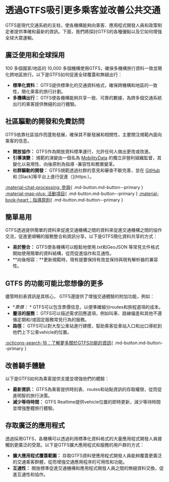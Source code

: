 # 透過GTFS吸引更多乘客並改善公共交通 
 GTFS是現代交通系統的支柱，使各機構能夠向乘客、應用程式開發人員和政策制定者提供準確和最新的資訊。下面，我們將探討GTFS的各種優點以及它如何增強全球大眾運輸。 
 
## 廣泛使用和全球採用 
 
 100 多個國家/地區的 10,000 多個機構使用GTFS，確保多機構旅行資料一致並簡化跨地區旅行。以下是GTFS如何促進全球覆蓋和無縫出行： 
 
 - **標準化資料：** GTFS提供標準化的交通資料格式，確保跨機構和地區的一致性，簡化乘客的旅行計劃。 
 - **多機構出行：** GTFS使各機構能夠共享一致、可靠的數據，為跨多個交通系統出行的乘客提供無縫的出行體驗。 
 
## 社區驅動的開發和免費訪問 
 
 GTFS依靠社區協作而蓬勃發展，確保其不斷發展和相關性，主要關注規範內面向乘客的信息。 
 
 - **開放協作：** GTFS作為開放資料標準運行，允許任何人做出更改或改進。 
 - **引導演變：** 規範的演變由一個名為 [MobilityData](https:) 的獨立非營利組織監督，其變化以易用性、向後原則為指導 -兼容性和務實變革。 
 - **社群驅動的開發：** GTFS規範透過社群的意見和審查不斷完善，並在 [GitHub](https:) 和 [Slack]等平台上進行促進（](https:）。 
 
 [:material-chat-processing: 參與](../../community/get_involved){ .md-button.md-button--primary } 
 [:material-map-plus: 活動項目](../../community/get_involved/#active-projects){ .md-button.md-button--primary } 
 [:material-book-heart：指導原則](../../community/governance/gtfs_schedule_amendment_process/#guiding-principles){ .md-button.md-button--primary } 
 
## 簡單易用
 
 GTFS透過提供簡單的資料來促進交通機構之間的資料來促進交通機構之間的協作交流，促進更順暢的服務整合和資訊分享。以下是GTFS簡化資料共享的方式： 
 
 - **易於整合：** GTFS使各機構可以輕鬆地使用.txt和GeoJSON 等常見文件格式開始使用簡單的資料結構，從而促進協作和互通性。 
 - **向後相容：**更新規範時，現有提要保持有效並保持與現有解析器的兼容性。 
 
## GTFS 的功能可能比您想像的更多 
 
 儘管時刻表資訊是其核心， GTFS還提供了增強交通體驗的附加功能，例如： 
 
 - **票價：* * GTFS可以包含票價信息，以便準確細分routes和旅程選項的成本。 
 - **靈活的服務：** GTFS可以描述需求回應選項，例如叫車、路線偏差和其他不遵循定期和/或固定服務常見行為的服務。 
 - **路徑：** GTFS可以對大型公車站進行建模，幫助乘客從車站入口和出口導航到他們上下公車vehicle的位置。 
 
 [:octicons-search-16：了解更多關於GTFS功能的資訊](../features/overview){ .md-button.md-button--primary } 
 
## 改善騎手體驗
 
 以下是GTFS如何為乘客提供支援並增強他們的體驗： 
 
 - **最新資訊：** GTFS為乘客提供時刻表、routes和站點資訊的存取權限，從而促進明智的旅行決策。 
 - **減少等待時間：** GTFS Realtime提供vehicle位置的即時更新，減少等待時間並增強整體旅行體驗。 
 
## 存取廣泛的應用程式 
 
 透過採用GTFS，各機構可以透過利用標準化資料格式的大量應用程式開發人員接觸到更廣泛的受眾。以下是GTFS擴大應用程式和服務的用戶群的方式： 
 
 - **擴大應用程式覆蓋範圍：** 存取GTFS資料使應用程式開發人員能夠覆蓋更廣泛的交通乘客群體，從而增強交通應用程序的可用性和功能。 
 - **互通性：** 開放標準促進交通機構和應用程式開發人員之間的無縫資料交換，促進互通性和協作。 
 

